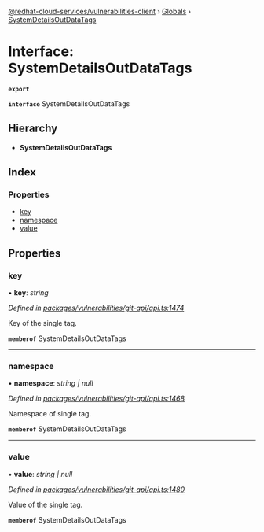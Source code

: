 [@redhat-cloud-services/vulnerabilities-client](../README.md) › [Globals](../globals.md) › [SystemDetailsOutDataTags](systemdetailsoutdatatags.md)

# Interface: SystemDetailsOutDataTags

**`export`** 

**`interface`** SystemDetailsOutDataTags

## Hierarchy

* **SystemDetailsOutDataTags**

## Index

### Properties

* [key](systemdetailsoutdatatags.md#key)
* [namespace](systemdetailsoutdatatags.md#namespace)
* [value](systemdetailsoutdatatags.md#value)

## Properties

###  key

• **key**: *string*

*Defined in [packages/vulnerabilities/git-api/api.ts:1474](https://github.com/leSamo/javascript-clients/blob/master/packages/vulnerabilities/git-api/api.ts#L1474)*

Key of the single tag.

**`memberof`** SystemDetailsOutDataTags

___

###  namespace

• **namespace**: *string | null*

*Defined in [packages/vulnerabilities/git-api/api.ts:1468](https://github.com/leSamo/javascript-clients/blob/master/packages/vulnerabilities/git-api/api.ts#L1468)*

Namespace of single tag.

**`memberof`** SystemDetailsOutDataTags

___

###  value

• **value**: *string | null*

*Defined in [packages/vulnerabilities/git-api/api.ts:1480](https://github.com/leSamo/javascript-clients/blob/master/packages/vulnerabilities/git-api/api.ts#L1480)*

Value of the single tag.

**`memberof`** SystemDetailsOutDataTags
